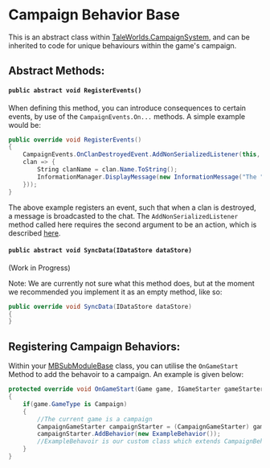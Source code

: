 # Campaign Behavior Base
This is an abstract class within [TaleWorlds.CampaignSystem](./README.md), and can be inherited to code for unique behaviours within the game's campaign.

## Abstract Methods:
#### ```public abstract void RegisterEvents()```
When defining this method, you can introduce consequences to certain events, by use of the `CampaignEvents.On...` methods. A simple example would be:
```csharp
public override void RegisterEvents()
{   
    CampaignEvents.OnClanDestroyedEvent.AddNonSerializedListener(this, new Action<Clan>(
    clan => {
        String clanName = clan.Name.ToString();
        InformationManager.DisplayMessage(new InformationMessage("The " + clanName + " was destroyed!"));
    }));
}
```
The above example registers an event, such that when a clan is destroyed, a message is broadcasted to the chat. The `AddNonSerializedListener` method called here requires the second argument to be an action, which is described [here](https://docs.microsoft.com/en-us/dotnet/api/system.action-1?view=netframework-4.8).

#### ```public abstract void SyncData(IDataStore dataStore)```
(Work in Progress)

Note: We are currently not sure what this method does, but at the moment we recommended you implement it as an empty method, like so:
```csharp
public override void SyncData(IDataStore dataStore)
{
}
```

## Registering Campaign Behaviors:
Within your [MBSubModuleBase](../mountandblade/mbsubmodulebase.md) class, you can utilise the `OnGameStart` Method to add the behavoir to a campaign. An example is given below:
```csharp
protected override void OnGameStart(Game game, IGameStarter gameStarter) 
{
    if(game.GameType is Campaign) 
    {
        //The current game is a campaign
        CampaignGameStarter campaignStarter = (CampaignGameStarter) gameStarter;
        campaignStarter.AddBehavior(new ExampleBehavior());
        //ExampleBehavoir is our custom class which extends CampaignBehaviorBase
    }
}
```
